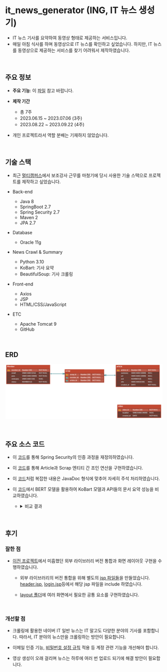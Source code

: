 # it_news_generator (ING, IT 뉴스 생성기)

* IT 뉴스 기사를 요약하여 동영상 형태로 제공하는 서비스입니다.
* 매일 아침 식사를 하며 동영상으로 IT 뉴스를 확인하고 싶었습니다. 하지만, IT 뉴스를 동영상으로 제공하는 서비스를 찾기 어려워서 제작하였습니다.

<br/>

## 주요 정보
* <b>주요 기능</b>: 이 [파일](https://drive.google.com/file/d/1ETtzkMOlt5W9-YM7uJKIrX3xLDRoCqsL/view) 참고 바랍니다.
* <b>제작 기간</b>
  * 총 7주 
  * 2023.06.15 ~ 2023.07.06 (3주)
  * 2023.08.22 ~ 2023.09.22 (4주)

* 개인 프로젝트라서 역할 분배는 기재하지 않았습니다.

<br/>

## 기술 스택

* 최근 [멀티캠퍼스](https://event.multicampus.com/backend)에서 보조강사 근무를 마쳤기에 당시 사용한 기술 스택으로 프로젝트를 제작하고 싶었습니다. 

* Back-end
  * Java 8
  * SpringBoot 2.7
  * Spring Security 2.7
  * Maven 2
  * JPA 2.7

* Database
  * Oracle 11g

* News Crawl & Summary
  * Python 3.10
  * KoBart: 기사 요약
  * BeautifulSoup: 기사 크롤링

* Front-end
  * Axios
  * JSP
  * HTML/CSS/JavaScript

* ETC
  * Apache Tomcat 9
  * GitHub

<br/>

## ERD
![img](./readme/erd.png)

<br/>

## 주요 소스 코드

* 이 [코드](https://github.com/chkim4/it_news_generator/blob/f4090f5136b2b9aa17e837086397f52fdcaadcf0/ing/src/main/java/com/ing/config/CustomAuthenticationProvider.java#L19C78-L19C78)를 통해 Spring Security의 인증 과정을 재정의하였습니다.

* 이 [코드](https://github.com/chkim4/it_news_generator/blob/f4090f5136b2b9aa17e837086397f52fdcaadcf0/ing/src/main/java/com/ing/repository/ArticleRepository.java#L40)를 통해 Article과 Scrap 엔티티 간 조인 연산을 구현하였습니다.

* 이 [코드](https://github.com/chkim4/it_news_generator/blob/f4090f5136b2b9aa17e837086397f52fdcaadcf0/ing/src/main/java/com/ing/utils/NewsUtils.java#L57)처럼 복잡한 내용은 JavaDoc 형식에 맞추어 자세히 주석 처리하였습니다.

* 이 [코드](https://github.com/chkim4/it_news_generator_data/blob/29033997aabd62a765f04e3f75167a06c316a5db/test_alters/news_summary/compare_model.py#L31)에서 BERT 모델을 활용하여 KoBart 모델과 API들의 문서 요약 성능을 비교하였습니다. 

  * <details>
      <summary>비교 결과</summary>
      <img src = "./readme/text_summary_compare.png">
    </details>

<br/>

## 후기

### 잘한 점

* [이전 프로젝트](https://github.com/chkim4/drd)에서 미흡했던 외부 라이브러리 버전 통합과 화면 레이아웃 구현을 수행하였습니다.
  * 외부 라이브러리의 버전 통합을 위해 별도의 [jsp 파일들](https://github.com/chkim4/it_news_generator/tree/master/ing/src/main/webapp/WEB-INF/views/cdn)을 만들었습니다. [header.jsp](https://github.com/chkim4/it_news_generator/blob/f4090f5136b2b9aa17e837086397f52fdcaadcf0/ing/src/main/webapp/WEB-INF/views/layout/header.jsp#L16), [login.jsp](https://github.com/chkim4/it_news_generator/blob/f4090f5136b2b9aa17e837086397f52fdcaadcf0/ing/src/main/webapp/WEB-INF/views/login.jsp#L12)등에서 해당 jsp 파일을 include 하였습니다.

  * [layout 폴더](https://github.com/chkim4/it_news_generator/tree/master/ing/src/main/webapp/WEB-INF/views/layout)에 여러 화면에서 필요한 공통 요소를 구현하였습니다.

<br/>

### 개선할 점
* 크롤링에 활용한 네이버 IT 일반 뉴스는 IT 말고도 다양한 분야의 기사를 포함합니다. 따라서, IT 분야의 뉴스만을 크롤링하는 방안이 필요합니다.

* 이메일 인증 기능, [비밀번호 설정 규칙](https://www.kisa.or.kr/2060301/form?postSeq=8&page=1#fnPostAttachDownload) 적용 등 계정 관련 기능을 개선해야 합니다.

* 영상 생성이 오래 걸리며 뉴스는 하루에 여러 번 업로드 되기에 해결 방안이 필요합니다.
